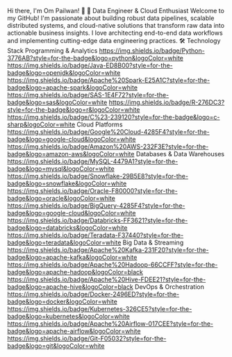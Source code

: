 Hi there, I'm Om Pailwan! 👋
🚀 Data Engineer & Cloud Enthusiast
Welcome to my GitHub! I'm passionate about building robust data pipelines, scalable distributed systems, and cloud-native solutions that transform raw data into actionable business insights. I love architecting end-to-end data workflows and implementing cutting-edge data engineering practices.
🛠️ Technology Stack
Programming & Analytics
https://img.shields.io/badge/Python-3776AB?style=for-the-badge&logo=python&logoColor=white
https://img.shields.io/badge/Java-ED8B00?style=for-the-badge&logo=openjdk&logoColor=white
https://img.shields.io/badge/Apache%20Spark-E25A1C?style=for-the-badge&logo=apache-spark&logoColor=white
https://img.shields.io/badge/SAS-1E4F72?style=for-the-badge&logo=sas&logoColor=white
https://img.shields.io/badge/R-276DC3?style=for-the-badge&logo=r&logoColor=white
https://img.shields.io/badge/C%23-239120?style=for-the-badge&logo=c-sharp&logoColor=white
Cloud Platforms
https://img.shields.io/badge/Google%20Cloud-4285F4?style=for-the-badge&logo=google-cloud&logoColor=white
https://img.shields.io/badge/Amazon%20AWS-232F3E?style=for-the-badge&logo=amazon-aws&logoColor=white
Databases & Data Warehouses
https://img.shields.io/badge/MySQL-4479A1?style=for-the-badge&logo=mysql&logoColor=white
https://img.shields.io/badge/Snowflake-29B5E8?style=for-the-badge&logo=snowflake&logoColor=white
https://img.shields.io/badge/Oracle-F80000?style=for-the-badge&logo=oracle&logoColor=white
https://img.shields.io/badge/BigQuery-4285F4?style=for-the-badge&logo=google-cloud&logoColor=white
https://img.shields.io/badge/Databricks-FF3621?style=for-the-badge&logo=databricks&logoColor=white
https://img.shields.io/badge/Teradata-F37440?style=for-the-badge&logo=teradata&logoColor=white
Big Data & Streaming
https://img.shields.io/badge/Apache%20Kafka-231F20?style=for-the-badge&logo=apache-kafka&logoColor=white
https://img.shields.io/badge/Apache%20Hadoop-66CCFF?style=for-the-badge&logo=apache-hadoop&logoColor=black
https://img.shields.io/badge/Apache%20Hive-FDEE21?style=for-the-badge&logo=apache-hive&logoColor=black
DevOps & Orchestration
https://img.shields.io/badge/Docker-2496ED?style=for-the-badge&logo=docker&logoColor=white
https://img.shields.io/badge/Kubernetes-326CE5?style=for-the-badge&logo=kubernetes&logoColor=white
https://img.shields.io/badge/Apache%20Airflow-017CEE?style=for-the-badge&logo=apache-airflow&logoColor=white
https://img.shields.io/badge/Git-F05032?style=for-the-badge&logo=git&logoColor=white
